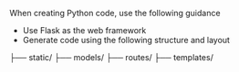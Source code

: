 When creating Python code, use the following guidance

- Use Flask as the web framework
- Generate code using the following structure and layout

├── static/
├── models/
├── routes/
├── templates/
